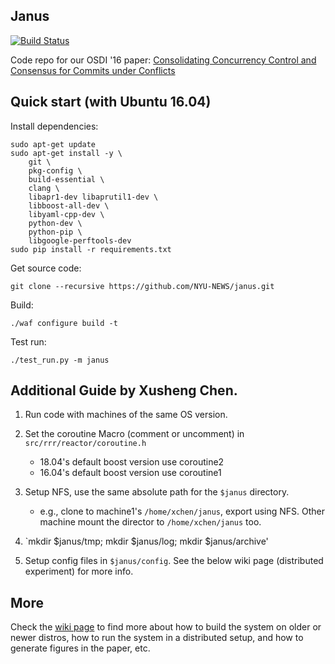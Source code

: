 
## Janus 
[![Build Status](https://travis-ci.org/NYU-NEWS/janus.svg?branch=master)](https://travis-ci.org/NYU-NEWS/janus)

Code repo for our OSDI '16 paper:
[Consolidating Concurrency Control and Consensus for Commits under Conflicts](http://mpaxos.com/pub/janus-osdi16.pdf)


## Quick start (with Ubuntu 16.04)

Install dependencies:

```
sudo apt-get update
sudo apt-get install -y \
    git \
    pkg-config \
    build-essential \
    clang \
    libapr1-dev libaprutil1-dev \
    libboost-all-dev \
    libyaml-cpp-dev \
    python-dev \
    python-pip \
    libgoogle-perftools-dev
sudo pip install -r requirements.txt
```

Get source code:
```
git clone --recursive https://github.com/NYU-NEWS/janus.git
```

Build:

```
./waf configure build -t

```
Test run:
```
./test_run.py -m janus
```

## Additional Guide by Xusheng Chen.

1. Run code with machines of the same OS version.
2. Set the coroutine Macro (comment or uncomment) in `src/rrr/reactor/coroutine.h`

    * 18.04's default boost version use coroutine2
    * 16.04's default boost version use coroutine1 

3. Setup NFS, use the same absolute path for the `$janus` directory. 

    * e.g., clone to machine1's `/home/xchen/janus`, export using NFS. Other machine mount the director to `/home/xchen/janus` too. 

4. `mkdir $janus/tmp; mkdir $janus/log; mkdir $janus/archive'

5. Setup config files in `$janus/config`. See the below wiki page (distributed experiment) for more info. 



## More
Check the [wiki page](https://github.com/NYU-NEWS/janus/wiki) to find more about how to build the system on older or newer distros, how to run the system in a distributed setup, and how to generate figures in the paper, etc.
<!-- 
## Do some actual good
For every star collected on this project, I will make a $25 charity loan via [Kiva] (https://www.kiva.org/invitedby/gzcdm3147?utm_campaign=permurl-share-invite-normal&utm_medium=referral&utm_content=gzcdm3147&utm_source=mpaxos.com).
-->
